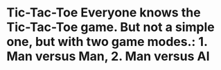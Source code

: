 # Tic-Tac-Toe Everyone knows the Tic-Tac-Toe game. But not a simple one, but with two game modes.: 1. Man versus Man, 2. Man versus AI
